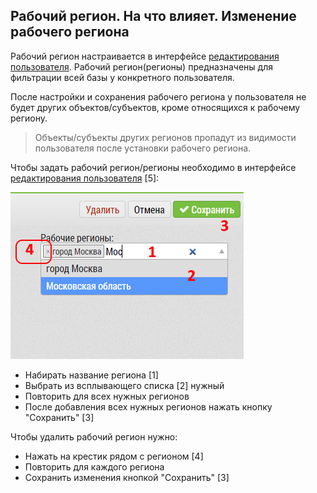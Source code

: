 ## Рабочий регион. На что влияет. Изменение рабочего региона

Рабочий регион настраивается в интерфейсе [редактирования пользователя](accounts-user-edit.md).
Рабочий регион(регионы) предназначены для фильтрации всей базы у конкретного пользователя.

После настройки и сохранения рабочего региона у пользователя не будет других объектов/субъектов, кроме относящихся к рабочему региону.

> Объекты/субъекты других регионов пропадут из видимости пользователя после установки рабочего региона.

Чтобы задать рабочий регион/регионы необходимо в интерфейсе [редактирования пользователя](accounts-user-edit.md) [5]:

![](../images/accounts-user-region.png)

  -  Набирать название региона [1]
  -  Выбрать из всплывающего списка [2] нужный
  -  Повторить для всех нужных регионов
  -  После добавления всех нужных регионов нажать кнопку "Сохранить" [3]

Чтобы удалить рабочий регион нужно: 
  - Нажать на крестик рядом с регионом [4]
  - Повторить для каждого региона
  - Сохранить изменения кнопкой "Сохранить" [3]
